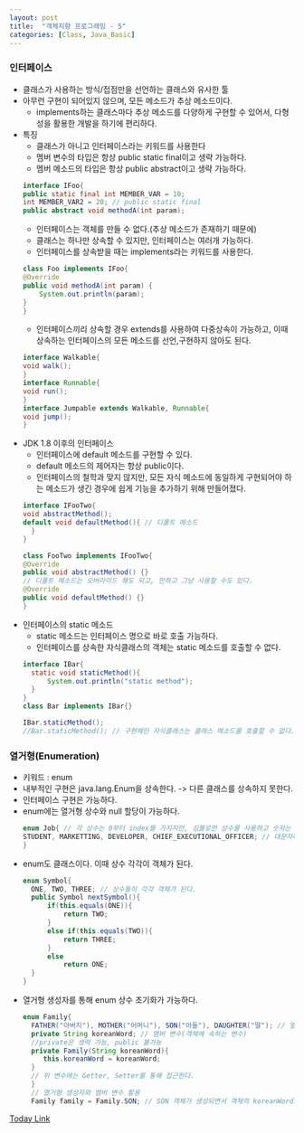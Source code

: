 ```yaml
---
layout: post
title:  "객체지향 프로그래밍 - 5"
categories: [Class, Java_Basic]
---
```


### 인터페이스
- 클래스가 사용하는 방식/접점만을 선언하는 클래스와 유사한 툴
- 아무런 구현이 되어있지 않으며, 모든 메소드가 추상 메소드이다.
    * implements하는 클래스마다 추상 메소드를 다양하게 구현할 수 있어서, 다형성을 활용한 개발을 하기에 편리하다.
- 특징
    * 클래스가 아니고 인터페이스라는 키워드를 사용한다
    * 멤버 변수의 타입은 항상 public static final이고 생략 가능하다.
    * 멤버 메소드의 타입은 항상 public abstract이고 생략 가능하다.
    ```java
    interface IFoo{
    public static final int MEMBER_VAR = 10;
    int MEMBER_VAR2 = 20; // public static final
    public abstract void methodA(int param);
    ```
    * 인터페이스는 객체를 만들 수 없다.(추상 메소드가 존재하기 때문에)
    * 클래스는 하나만 상속할 수 있지만, 인터페이스는 여러개 가능하다.
    * 인터페이스를 상속받을 때는 implements라는 키워드를 사용한다.
    ```java
    class Foo implements IFoo{
    @Override
    public void methodA(int param) {
        System.out.println(param);
    }
    }
    ```
    * 인터페이스끼리 상속할 경우 extends를 사용하여 다중상속이 가능하고, 이때 상속하는 인터페이스의 모든 메소드를 선언,구현하지 않아도 된다.
    ```java
    interface Walkable{
    void walk();
    }
	interface Runnable{
    void run();
  	}
	interface Jumpable extends Walkable, Runnable{
    void jump();
	}
    ```
- JDK 1.8 이후의 인터페이스
    * 인터페이스에 default 메소드를 구현할 수 있다.
    * default 메소드의 제어자는 항상 public이다.
    * 인터페이스의 철학과 맞지 않지만, 모든 자식 메소드에 동일하게 구현되어야 하는 메소드가 생긴 경우에 쉽게 기능을 추가하기 위해 만들어졌다.
    ```java
    interface IFooTwo{
    void abstractMethod();
    default void defaultMethod(){ // 디폴트 메소드
      }
    }
    ```
    ```java
    class FooTwo implements IFooTwo{
    @Override
    public void abstractMethod() {}
    // 디폴트 메소드는 오버라이드 해도 되고, 안하고 그냥 사용할 수도 있다.
    @Override
    public void defaultMethod() {}
	}
    ```
- 인터페이스의 static 메소드
  * static 메소드는 인터페이스 명으로 바로 호출 가능하다.
  * 인터페이스를 상속한 자식클래스의 객체는 static 메소드를 호출할 수 없다.
  ```java
  interface IBar{
  	static void staticMethod(){
    	System.out.println("static method");
  	}
  }
  class Bar implements IBar{}
  ```
  ```java
  IBar.staticMethod();
  //Bar.staticMethod(); // 구현체인 자식클래스는 클래스 메소드를 호출할 수 없다.
  ```

### 열거형(Enumeration)
- 키워드 : enum
- 내부적인 구현은 java.lang.Enum을 상속한다. -> 다른 클래스를 상속하지 못한다.
- 인터페이스 구현은 가능하다.
- enum에는 열거형 상수와 null 할당이 가능하다.
  ```java
  enum Job{ // 각 상수는 0부터 index를 가지지만, 심볼로만 상수를 사용하고 숫자는 사용하지 않는다.
  STUDENT, MARKETTING, DEVELOPER, CHIEF_EXECUTIONAL_OFFICER; // 대문자에 공백은 언더바로 표현하는것이 관례
  }
  ```
- enum도 클래스이다. 이때 상수 각각이 객체가 된다.
  ```java
  enum Symbol{
    ONE, TWO, THREE; // 상수들이 각각 객체가 된다.
    public Symbol nextSymbol(){
        if(this.equals(ONE)){
            return TWO;
        }
        else if(this.equals(TWO)){
            return THREE;
        }
        else
            return ONE;
    }
  }
  ```
- 열거형 생성자를 통해 enum 상수 초기화가 가능하다.
  ```java
  enum Family{
    FATHER("아버지"), MOTHER("어머니"), SON("아들"), DAUGHTER("딸"); // 열거형 상수(객체)
    private String koreanWord; // 멤버 변수(객체에 속하는 변수)
    //private은 생략 가능, public 불가능
    private Family(String koreanWord){
       this.koreanWord = koreanWord;
    }
    // 위 변수에는 Getter, Setter를 통해 접근한다.
    }
    // 열거형 생성자와 멤버 변수 활용
    Family family = Family.SON; // SON 객체가 생성되면서 객체의 koreanWord가 아들로 초기화 된다.
  ```
  
[Today Link](https://github.com/chundh/java-til/tree/master/4_OOP_Advanced/src/com/company/day2/Interface)
